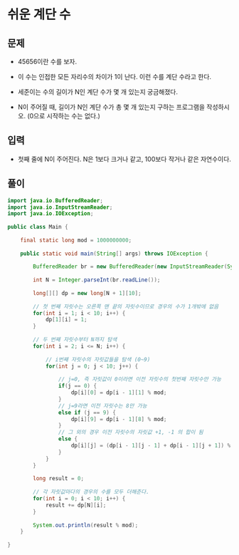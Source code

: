 # 쉬운 계단 수

## 문제

- 45656이란 수를 보자.

- 이 수는 인접한 모든 자리수의 차이가 1이 난다. 이런 수를 계단 수라고 한다.

- 세준이는 수의 길이가 N인 계단 수가 몇 개 있는지 궁금해졌다.

- N이 주어질 때, 길이가 N인 계단 수가 총 몇 개 있는지 구하는 프로그램을 작성하시오. (0으로 시작하는 수는 없다.)

## 입력

- 첫째 줄에 N이 주어진다. N은 1보다 크거나 같고, 100보다 작거나 같은 자연수이다.

## 풀이

``` Java
import java.io.BufferedReader;
import java.io.InputStreamReader;
import java.io.IOException;
 
public class Main {
	
	final static long mod = 1000000000;
	
	public static void main(String[] args) throws IOException {
		
		BufferedReader br = new BufferedReader(new InputStreamReader(System.in));
		
		int N = Integer.parseInt(br.readLine());
		
		long[][] dp = new long[N + 1][10];
		
		// 첫 번째 자릿수는 오른쪽 맨 끝의 자릿수이므로 경우의 수가 1개밖에 없음 
		for(int i = 1; i < 10; i++) {
			dp[1][i] = 1; 
		}
		
		// 두 번째 자릿수부터 N까지 탐색 
		for(int i = 2; i <= N; i++) {
			
			// i번째 자릿수의 자릿값들을 탐색 (0~9) 
			for(int j = 0; j < 10; j++) {
				
				// j=0, 즉 자릿값이 0이라면 이전 자릿수의 첫번째 자릿수만 가능 
				if(j == 0) {
					dp[i][0] = dp[i - 1][1] % mod;
				}
				// j=9라면 이전 자릿수는 8만 가능
				else if (j == 9) {
					dp[i][9] = dp[i - 1][8] % mod;
				}
				// 그 외의 경우 이전 자릿수의 자릿값 +1, -1 의 합이 됨 
				else {
					dp[i][j] = (dp[i - 1][j - 1] + dp[i - 1][j + 1]) % mod;
				}
			}
		}
		
		long result = 0;
		
		// 각 자릿값마다의 경우의 수를 모두 더해준다. 
		for(int i = 0; i < 10; i++) {
			result += dp[N][i];
		}
		
		System.out.println(result % mod);
	}
 
}
```

